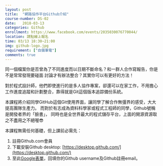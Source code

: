 ```yaml
---
layout: post  
title:  "網路協作平台Github介紹"  
course-number: DS-02  
date:   2018-03-13  
categories: Github  
enrollment: https://www.facebook.com/events/2035030076770044/
location: 請點線上報名  
time: 03/13 18:30~21:00  
img: github-logo.jpg  
requirement: ["自備筆電"]  
comments: true  
---
```

同一個檔案你是否曾為了不同進度而以日期不斷命名？和一群人合作寫報告，你是不是常常發現要碰面
討論才有辦法整合？其實你可以有更好的方法！

對於程式設計師，他們即使進行的是多人協作專案，卻還可以在家工作，不用擔心
工作進度追蹤和計劃整合，靠得就是Git這個版本追踪備份系統。

本課程將介紹同學GitHub這個Git使用界面，讓同學了解合作無彊界的感受，大大提高團隊生產力。
而對於有志成為資料科學家或程式工程師的同學，Github號稱是開發者界的「臉書」，
同時也是全世界最大的程式儲存平台，上面的開源資源取之不盡用之不絕喔😎

本課程無需任何基礎，但上課前必需先：  
1. 註冊Github.com會員  
2. 下載安裝Github desktop: [https://desktop.github.com/](https://desktop.github.com/)   
3. 至此[Google表單](https://goo.gl/forms/AzOmDKih7NTuNKUG3)，回填你的Github username及Github註冊email。  
